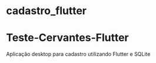 
# cadastro_flutter

# Teste-Cervantes-Flutter
Aplicação desktop para cadastro utilizando Flutter e SQLite
